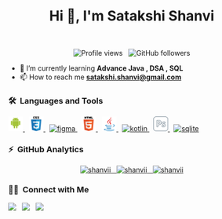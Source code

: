 <h1 align="center">Hi 👋, I'm Satakshi Shanvi</h1>
<!-- <h3 align="center">A fervent MCA student preparing to be software developer from India</h3> -->

<br/>

<p align="center">
  <img alt="Profile views" src="https://komarev.com/ghpvc/?username=shanvii&color=blue&style=flat">
  &nbsp;
  <img alt="GitHub followers" src="https://img.shields.io/github/followers/shanvii?style=social">
</p> 

- 📖 I’m currently learning **Advance Java , DSA , SQL**
- 📫 How to reach me **satakshi.shanvi@gmail.com**

### 🛠 &nbsp;Languages and Tools
<p align="left"> 
  <a href="https://github.com/shanvii/Android-Studio-Kotlin" target="_blank" rel="noreferrer"> 
    <img src="https://raw.githubusercontent.com/devicons/devicon/master/icons/android/android-original-wordmark.svg" alt="android" width="30" height="30"/> 
  </a>   &nbsp;

  <a href="https://github.com/shanvii/College-Projects" target="_blank" rel="noreferrer"> 
    <img src="https://raw.githubusercontent.com/devicons/devicon/master/icons/css3/css3-original-wordmark.svg" alt="css3" width="30" height="30"/> 
  </a>   &nbsp;

  <a href="https://www.figma.com/file/9ISGHV5sRl28QsicgylgJW/Project?type=design&node-id=0%3A1&mode=design&t=9XDoYXoAB3LA4Fhe-1" target="_blank" rel="noreferrer"> 
    <img src="https://www.vectorlogo.zone/logos/figma/figma-icon.svg" alt="figma" width="30" height="30"/> 
  </a>   &nbsp;

  <a href="https://github.com/shanvii/College-Projects" target="_blank" rel="noreferrer"> 
    <img src="https://raw.githubusercontent.com/devicons/devicon/master/icons/html5/html5-original-wordmark.svg" alt="html5" width="30" height="30"/> 
  </a>   &nbsp;

  <a href="https://github.com/shanvii?tab=repositories" target="_blank" rel="noreferrer"> 
    <img src="https://raw.githubusercontent.com/devicons/devicon/master/icons/java/java-original.svg" alt="java" width="30" height="30"/> 
  </a>   &nbsp;

  <a href="https://github.com/shanvii/Android-Studio-Kotlin" target="_blank" rel="noreferrer"> 
    <img src="https://www.vectorlogo.zone/logos/kotlinlang/kotlinlang-icon.svg" alt="kotlin" width="30" height="30"/> 
  </a>   &nbsp;

  <a href="https://www.photoshop.com/en" target="_blank" rel="noreferrer"> 
    <img src="https://raw.githubusercontent.com/devicons/devicon/master/icons/photoshop/photoshop-line.svg" alt="photoshop" width="30" height="30"/> 
  </a>   &nbsp;

  <a href="https://www.sqlite.org/" target="_blank" rel="noreferrer"> 
    <img src="https://www.vectorlogo.zone/logos/sqlite/sqlite-icon.svg" alt="sqlite" width="30" height="30"/> 
  </a> 
</p>


### ⚡ &nbsp;GitHub Analytics
<p align="center">
<a href="https://github.com/shanvii">
  <img height="160em" src="https://github-readme-streak-stats.herokuapp.com/?user=shanvii&theme=algolia" alt="shanvii" />
  &nbsp;
  <img height="160em" src="https://github-readme-stats-eight-theta.vercel.app/api/top-langs/?username=shanvii&layout=compact&langs_count=8&theme=algolia" alt="shanvii" />
  &nbsp;
  <img height="160em" src="https://github-readme-stats-eight-theta.vercel.app/api?username=shanvii&show_icons=true&theme=algolia&include_all_commits=true&count_private=true" alt="shanvii" />
</a>
</p>


### 🤝🏻 &nbsp;Connect with Me
<p>
<a href="https://www.linkedin.com/in/satakshi-shanvi/"><img src="https://img.shields.io/badge/-Satakshi Shanvi-0077B5?style=flat&logo=Linkedin&logoColor=white"/></a>
&nbsp;
<a href="mailto:satakshi.shanvi@gmail.com"><img src="https://img.shields.io/badge/-satakshi.shanvi@gmail.com-D14836?style=flat&logo=Gmail&logoColor=white"/></a>
&nbsp;
<a href="https://twitter.com/Sh_anvi"><img src="https://img.shields.io/badge/-@Satakshi Shanvi-1877F2?style=flat&logo=Twitter&logoColor=white"/></a>
</p>
